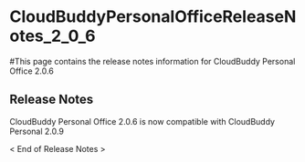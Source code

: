 # CloudBuddyPersonalOfficeReleaseNotes\_2\_0\_6 #

#This page contains the release notes information for CloudBuddy Personal Office 2.0.6


## Release Notes ##
CloudBuddy Personal Office 2.0.6 is now compatible with CloudBuddy Personal 2.0.9


< End of Release Notes >